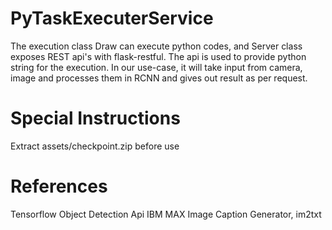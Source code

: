 # PyTaskExecuterService 

The execution class Draw can execute python codes, and Server class exposes REST api's with flask-restful. The api is used to provide python string for the execution. In our use-case, it will take input from camera, image and processes them in RCNN and gives out result as per request.

# Special Instructions

Extract assets/checkpoint.zip before use

# References

Tensorflow Object Detection Api
IBM MAX Image Caption Generator, im2txt